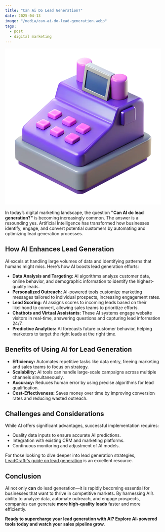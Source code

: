```yaml
---
title: "Can Ai Do Lead Generation?"
date: 2025-04-13
image: "/media/can-ai-do-lead-generation.webp"
tags:
  - post
  - digital marketing
---
```


![Can Ai Do Lead Generation?](/media/can-ai-do-lead-generation.webp)

In today’s digital marketing landscape, the question **"Can AI do lead generation?"** is becoming increasingly common. The answer is a resounding yes. Artificial Intelligence has transformed how businesses identify, engage, and convert potential customers by automating and optimizing lead generation processes.

## How AI Enhances Lead Generation

AI excels at handling large volumes of data and identifying patterns that humans might miss. Here’s how AI boosts lead generation efforts:

- **Data Analysis and Targeting:** AI algorithms analyze customer data, online behavior, and demographic information to identify the highest-quality leads.
- **Personalized Outreach:** AI-powered tools customize marketing messages tailored to individual prospects, increasing engagement rates.
- **Lead Scoring:** AI assigns scores to incoming leads based on their likelihood to convert, allowing sales teams to prioritize efforts.
- **Chatbots and Virtual Assistants:** These AI systems engage website visitors in real-time, answering questions and capturing lead information 24/7.
- **Predictive Analytics:** AI forecasts future customer behavior, helping marketers to target the right leads at the right time.

## Benefits of Using AI for Lead Generation

- **Efficiency:** Automates repetitive tasks like data entry, freeing marketing and sales teams to focus on strategy.
- **Scalability:** AI tools can handle large-scale campaigns across multiple channels simultaneously.
- **Accuracy:** Reduces human error by using precise algorithms for lead qualification.
- **Cost-Effectiveness:** Saves money over time by improving conversion rates and reducing wasted outreach.

## Challenges and Considerations

While AI offers significant advantages, successful implementation requires:

- Quality data inputs to ensure accurate AI predictions.
- Integration with existing CRM and marketing platforms.
- Continuous monitoring and adjustment of AI models.

For those looking to dive deeper into lead generation strategies, [LeadCraftr’s guide on lead generation](https://leadcraftr.com/posts/lead-generation/) is an excellent resource.

## Conclusion

AI not only **can** do lead generation—it is rapidly becoming essential for businesses that want to thrive in competitive markets. By harnessing AI’s ability to analyze data, automate outreach, and engage prospects, companies can generate **more high-quality leads** faster and more efficiently.

**Ready to supercharge your lead generation with AI? Explore AI-powered tools today and watch your sales pipeline grow.**
